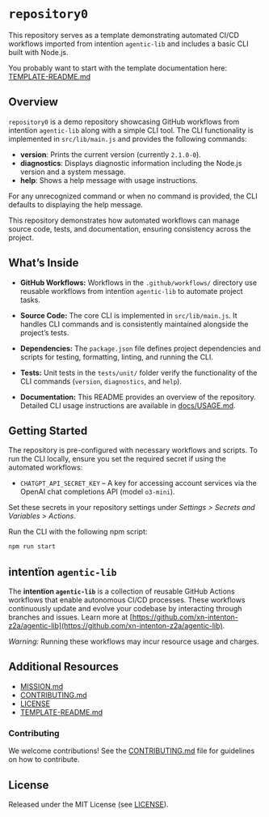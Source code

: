 # `repository0`

This repository serves as a template demonstrating automated CI/CD workflows imported from intentïon `agentic‑lib` and includes a basic CLI built with Node.js.

You probably want to start with the template documentation here: [TEMPLATE-README.md](https://github.com/xn-intenton-z2a/agentic-lib/blob/main/TEMPLATE-README.md)

## Overview

`repository0` is a demo repository showcasing GitHub workflows from intentïon `agentic‑lib` along with a simple CLI tool. The CLI functionality is implemented in `src/lib/main.js` and provides the following commands:

- **version**: Prints the current version (currently `2.1.0-0`).
- **diagnostics**: Displays diagnostic information including the Node.js version and a system message.
- **help**: Shows a help message with usage instructions.

For any unrecognized command or when no command is provided, the CLI defaults to displaying the help message.

This repository demonstrates how automated workflows can manage source code, tests, and documentation, ensuring consistency across the project.

## What’s Inside

- **GitHub Workflows:**
  Workflows in the `.github/workflows/` directory use reusable workflows from intentïon `agentic‑lib` to automate project tasks.

- **Source Code:**
  The core CLI is implemented in `src/lib/main.js`. It handles CLI commands and is consistently maintained alongside the project’s tests.

- **Dependencies:**
  The `package.json` file defines project dependencies and scripts for testing, formatting, linting, and running the CLI.

- **Tests:**
  Unit tests in the `tests/unit/` folder verify the functionality of the CLI commands (`version`, `diagnostics`, and `help`).

- **Documentation:**
  This README provides an overview of the repository. Detailed CLI usage instructions are available in [docs/USAGE.md](docs/USAGE.md).

## Getting Started

The repository is pre-configured with necessary workflows and scripts. To run the CLI locally, ensure you set the required secret if using the automated workflows:

- `CHATGPT_API_SECRET_KEY` – A key for accessing account services via the OpenAI chat completions API (model `o3-mini`).

Set these secrets in your repository settings under *Settings > Secrets and Variables > Actions*.

Run the CLI with the following npm script:

```bash
npm run start
```

## intentïon `agentic‑lib`

The **intentïon `agentic‑lib`** is a collection of reusable GitHub Actions workflows that enable autonomous CI/CD processes. These workflows continuously update and evolve your codebase by interacting through branches and issues. Learn more at [https://github.com/xn-intenton-z2a/agentic-lib](https://github.com/xn-intenton-z2a/agentic-lib).

*Warning:* Running these workflows may incur resource usage and charges.

## Additional Resources

- [MISSION.md](./MISSION.md)
- [CONTRIBUTING.md](./CONTRIBUTING.md)
- [LICENSE](./LICENSE)
- [TEMPLATE-README.md](https://github.com/xn-intenton-z2a/agentic-lib/blob/main/TEMPLATE-README.md)

### Contributing

We welcome contributions! See the [CONTRIBUTING.md](./CONTRIBUTING.md) file for guidelines on how to contribute.

## License

Released under the MIT License (see [LICENSE](./LICENSE)).

